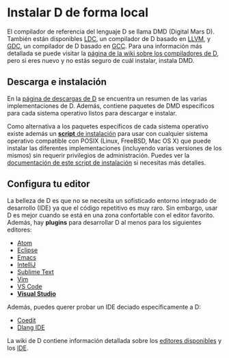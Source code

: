 # Instalar D de forma local

El compilador de referencia del lenguaje D se llama DMD (Digital Mars D).
También están disponibles [LDC](https://github.com/ldc-developers/ldc), un
compilador de D basado en [LLVM](http://llvm.org), y [GDC](https://gdcproject.org),
un compilador de D basado en [GCC](https://gcc.gnu.org/).
Para una información más detallada se puede visitar la [página de la wiki sobre los
compiladores de D](https://wiki.dlang.org/Compilers), pero si eres nuevo y no estás
seguro de cuál instalar, instala DMD.

## Descarga e instalación

En la [página de descargas de D](https://dlang.org/download.html) se encuentra un
resumen de las varias implementaciones de D. Además, contiene paquetes de DMD
específicos para cada sistema operativo listos para descargar e instalar.

Como alternativa a los paquetes específicos de cada sistema operativo existe además
un [__script__ de instalación](https://dlang.org/install.html) para usar con cualquier
sistema operativo compatible con POSIX (Linux, FreeBSD, Mac OS X) que puede instalar
las diferentes implementaciones (incluyendo varias versiones de los mismos) sin
requerir privilegios de administración. Puedes ver la [documentación de este script
de instalación](https://dlang.org/install.html) si necesitas más detalles.

## Configura tu editor

La belleza de D es que no se necesita un sofisticado entorno integrado de desarrollo (IDE)
ya que el código repetitivo es muy raro. Sin embargo, usar D es mejor cuando se está en una
zona confortable con el editor favorito.
Además, hay __plugins__ para desarrollar D al menos para los siguientes editores:

- [Atom](https://github.com/Pure-D/atomize-d)
- [Eclipse](http://ddt-ide.github.io)
- [Emacs](https://github.com/Emacs-D-Mode-Maintainers/Emacs-D-Mode)
- [IntelliJ](https://github.com/intellij-dlanguage/intellij-dlanguage)
- [Sublime Text](https://github.com/yazd/DKit)
- [Vim](https://wiki.dlang.org/D_in_Vim)
- [VS Code](https://marketplace.visualstudio.com/items/webfreak.code-d)
- [__Visual Studio__](http://rainers.github.io/visuald/visuald/StartPage.html)

Además, puedes querer probar un IDE deciado específicamente a D:

- [Coedit](https://github.com/BBasile/Coedit)
- [Dlang IDE](https://github.com/buggins/dlangide)

La wiki de D contiene información detallada sobre los [editores disponibles](https://wiki.dlang.org/Editors) y los [IDE](https://wiki.dlang.org/IDEs).

